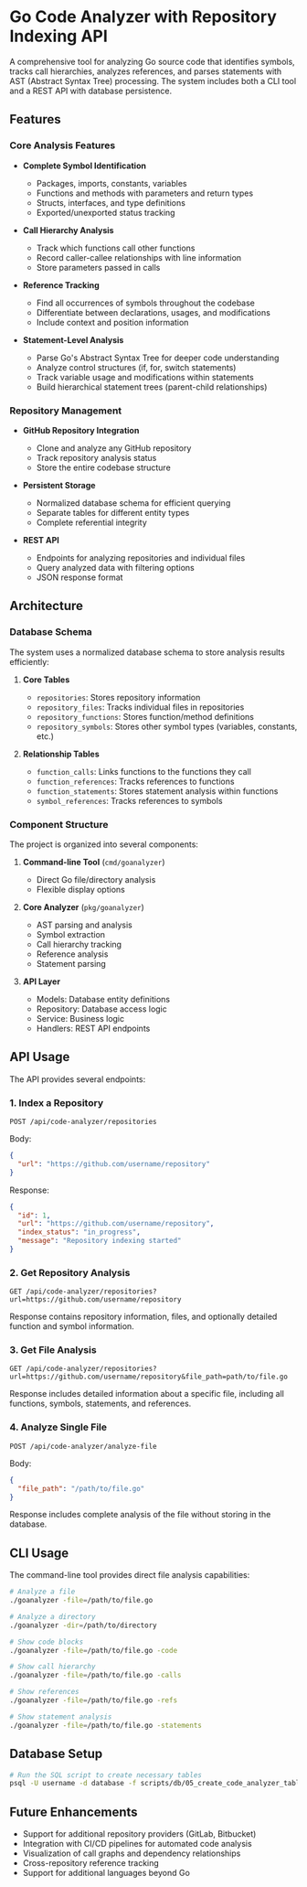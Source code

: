 # Go Code Analyzer with Repository Indexing API

A comprehensive tool for analyzing Go source code that identifies symbols, tracks call hierarchies, analyzes references, and parses statements with AST (Abstract Syntax Tree) processing. The system includes both a CLI tool and a REST API with database persistence.

## Features

### Core Analysis Features

- **Complete Symbol Identification**
  - Packages, imports, constants, variables
  - Functions and methods with parameters and return types
  - Structs, interfaces, and type definitions
  - Exported/unexported status tracking

- **Call Hierarchy Analysis**
  - Track which functions call other functions
  - Record caller-callee relationships with line information
  - Store parameters passed in calls

- **Reference Tracking**
  - Find all occurrences of symbols throughout the codebase
  - Differentiate between declarations, usages, and modifications
  - Include context and position information

- **Statement-Level Analysis**
  - Parse Go's Abstract Syntax Tree for deeper code understanding
  - Analyze control structures (if, for, switch statements)
  - Track variable usage and modifications within statements
  - Build hierarchical statement trees (parent-child relationships)

### Repository Management

- **GitHub Repository Integration**
  - Clone and analyze any GitHub repository
  - Track repository analysis status
  - Store the entire codebase structure

- **Persistent Storage**
  - Normalized database schema for efficient querying
  - Separate tables for different entity types
  - Complete referential integrity

- **REST API**
  - Endpoints for analyzing repositories and individual files
  - Query analyzed data with filtering options
  - JSON response format

## Architecture

### Database Schema

The system uses a normalized database schema to store analysis results efficiently:

1. **Core Tables**
   - `repositories`: Stores repository information
   - `repository_files`: Tracks individual files in repositories
   - `repository_functions`: Stores function/method definitions
   - `repository_symbols`: Stores other symbol types (variables, constants, etc.)

2. **Relationship Tables**
   - `function_calls`: Links functions to the functions they call
   - `function_references`: Tracks references to functions
   - `function_statements`: Stores statement analysis within functions
   - `symbol_references`: Tracks references to symbols

### Component Structure

The project is organized into several components:

1. **Command-line Tool** (`cmd/goanalyzer`)
   - Direct Go file/directory analysis
   - Flexible display options

2. **Core Analyzer** (`pkg/goanalyzer`)
   - AST parsing and analysis
   - Symbol extraction
   - Call hierarchy tracking
   - Reference analysis
   - Statement parsing

3. **API Layer**
   - Models: Database entity definitions
   - Repository: Database access logic
   - Service: Business logic
   - Handlers: REST API endpoints

## API Usage

The API provides several endpoints:

### 1. Index a Repository

```
POST /api/code-analyzer/repositories
```

Body:
```json
{
  "url": "https://github.com/username/repository"
}
```

Response:
```json
{
  "id": 1,
  "url": "https://github.com/username/repository",
  "index_status": "in_progress",
  "message": "Repository indexing started"
}
```

### 2. Get Repository Analysis

```
GET /api/code-analyzer/repositories?url=https://github.com/username/repository
```

Response contains repository information, files, and optionally detailed function and symbol information.

### 3. Get File Analysis

```
GET /api/code-analyzer/repositories?url=https://github.com/username/repository&file_path=path/to/file.go
```

Response includes detailed information about a specific file, including all functions, symbols, statements, and references.

### 4. Analyze Single File

```
POST /api/code-analyzer/analyze-file
```

Body:
```json
{
  "file_path": "/path/to/file.go" 
}
```

Response includes complete analysis of the file without storing in the database.

## CLI Usage

The command-line tool provides direct file analysis capabilities:

```bash
# Analyze a file
./goanalyzer -file=/path/to/file.go

# Analyze a directory
./goanalyzer -dir=/path/to/directory

# Show code blocks
./goanalyzer -file=/path/to/file.go -code

# Show call hierarchy
./goanalyzer -file=/path/to/file.go -calls

# Show references
./goanalyzer -file=/path/to/file.go -refs

# Show statement analysis
./goanalyzer -file=/path/to/file.go -statements
```

## Database Setup

```bash
# Run the SQL script to create necessary tables
psql -U username -d database -f scripts/db/05_create_code_analyzer_tables.sql
```

## Future Enhancements

- Support for additional repository providers (GitLab, Bitbucket)
- Integration with CI/CD pipelines for automated code analysis
- Visualization of call graphs and dependency relationships
- Cross-repository reference tracking
- Support for additional languages beyond Go
